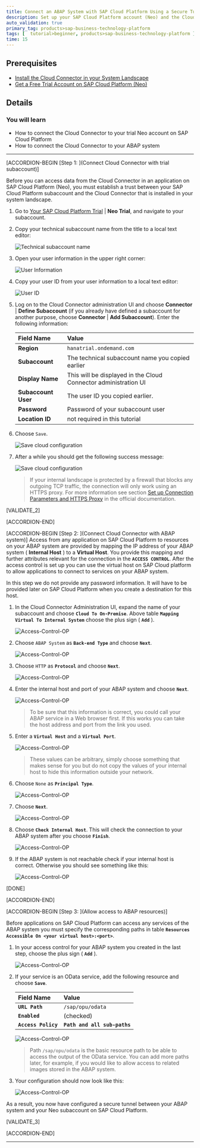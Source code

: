 ```yaml
---
title: Connect an ABAP System with SAP Cloud Platform Using a Secure Tunnel (Neo)
description: Set up your SAP Cloud Platform account (Neo) and the Cloud Connector to establish a secure tunnel between SAP Cloud Platform and the Application Server ABAP in your system landscape.
auto_validation: true
primary_tag: products>sap-business-technology-platform
tags: [  tutorial>beginner, products>sap-business-technology-platform ]
time: 15
---
```


## Prerequisites  
  - [Install the Cloud Connector in your System Landscape](cp-connectivity-install-cloud-connector)
  - [Get a Free Trial Account on SAP Cloud Platform (Neo)](hcp-create-trial-account)

## Details
### You will learn  
- How to connect the Cloud Connector to your trial Neo account on SAP Cloud Platform
- How to connect the Cloud Connector to your ABAP system

---

[ACCORDION-BEGIN [Step 1: ](Connect Cloud Connector with trial subaccount)]

Before you can access data from the Cloud Connector in an application on SAP Cloud Platform (Neo), you must establish a trust between your SAP Cloud Platform subaccount and the Cloud Connector that is installed in your system landscape.

1. Go to [Your SAP Cloud Platform Trial](https://account.hanatrial.ondemand.com/cockpit) | **Neo Trial**, and navigate to your subaccount.

1. Copy your technical subaccount name from the title to a local text editor:

    ![Technical subaccount name](step-01-Find-Trial-ID-001.png)

1. Open your user information in the upper right corner:

    ![User Information](step-01-Find-Trial-ID-002.png)

2. Copy your user ID from your user information to a local text editor:

    ![User ID](step-01-Find-Trial-ID-003.png)

1. Log on to the Cloud Connector administration UI and choose **Connector** | **Define Subaccount** (if you already have defined a subaccount for another purpose, choose **Connector** | **Add Subaccount**). Enter the following information:

    |  Field Name            | Value                                                                   |
    |:-----------------------|:------------------------------------------------------------------------|
    |  **Region**            | `hanatrial.ondemand.com`                                                |
    |  **Subaccount**        | The technical subaccount name you copied earlier                        |
    |  **Display Name**      | This will be displayed in the Cloud Connector administration UI         |
    |  **Subaccount User**   | The user ID you copied earlier.                                         |
    |  **Password**          | Password of your subaccount user                                        |
    |  **Location ID**       | not required in this tutorial                                           |

1. Choose `Save`.

    ![Save cloud configuration](step-01-Configure-Cloud-001.png)

1. After a while you should get the following success message:

    ![Save cloud configuration](step-01-Configure-Cloud-002.png)
    > If your internal landscape is protected by a firewall that blocks any outgoing TCP traffic, the connection will only work using an HTTPS proxy. For more information see section [Set up Connection Parameters and HTTPS Proxy](https://help.sap.com/viewer/cca91383641e40ffbe03bdc78f00f681/Cloud/en-US/db9170a7d97610148537d5a84bf79ba2.html#loiodb9170a7d97610148537d5a84bf79ba2__configure_proxy) in the official documentation.

[VALIDATE_2]

[ACCORDION-END]


[ACCORDION-BEGIN [Step 2: ](Connect Cloud Connector with ABAP system)]
Access from any application on SAP Cloud Platform to resources on your ABAP system are provided by mapping the IP address of your ABAP system ( **Internal Host** ) to a **Virtual Host**. You provide this mapping and further attributes relevant for the connection in the **`ACCESS CONTROL`**. After the access control is set up you can use the virtual host on SAP Cloud platform to allow applications to connect to services on your ABAP system.

In this step we do not provide any password information. It will have to be provided later on SAP Cloud Platform when you create a destination for this host.

1. In the Cloud Connector Administration UI, expand the name of your subaccount and choose **`Cloud To On-Premise`**. Above table **`Mapping Virtual To Internal System`** choose the plus sign ( **`Add`** ).

    ![Access-Control-OP](step-03-Configure-OP-Connection-001.png)

1. Choose `ABAP System` as **`Back-end Type`** and choose **`Next`**.

    ![Access-Control-OP](step-03-Configure-OP-Connection-002.png)

1. Choose `HTTP` as **`Protocol`** and choose **`Next`**.

    ![Access-Control-OP](step-03-Configure-OP-Connection-003.png)

1. Enter the internal host and port of your ABAP system and choose **`Next`**.

    ![Access-Control-OP](step-03-Configure-OP-Connection-004.png)
    > To be sure that this information is correct, you could call your ABAP service in a Web browser first. If this works you can take the host address and port from the link you used.

1. Enter a **`Virtual Host`** and a **`Virtual Port`**.

    ![Access-Control-OP](step-03-Configure-OP-Connection-005.png)

    >These values can be arbitrary, simply choose something that makes sense for you but do not copy the     values of your internal host to hide this information outside your network.


1. Choose `None` as **`Principal Type`**.

    ![Access-Control-OP](step-03-Configure-OP-Connection-006.png)

1. Choose **`Next`**.

    ![Access-Control-OP](step-03-Configure-OP-Connection-007.png)

1. Choose **`Check Internal Host`**. This will check the connection to your ABAP system after you choose **`Finish`**.

    ![Access-Control-OP](step-03-Configure-OP-Connection-008.png)

1. If the ABAP system is not reachable check if your internal host is correct. Otherwise you should see something like this:

    ![Access-Control-OP](step-03-Configure-OP-Connection-009.png)

[DONE]

[ACCORDION-END]

[ACCORDION-BEGIN [Step 3: ](Allow access to ABAP resources)]

Before applications on SAP Cloud Platform can access any services of the ABAP system you must specify the corresponding paths in table **`Resources Accessible On <your virtual host>:<port>`**.

1. In your access control for your ABAP system you created in the last step, choose the plus sign ( **`Add`** ).

    ![Access-Control-OP](step-03-Configure-OP-Connection-010.png)

1. If your service is an OData service, add the following resource and choose **`Save`**.

    | Field Name                     | Value                              |
    |:-------------------------------|:-----------------------------------|
    | **`URL Path`**                 | `/sap/opu/odata`                   |
    | **`Enabled`**                  | (checked)                          |
    | **`Access Policy`**            | **`Path and all sub-paths`**       |

    ![Access-Control-OP](step-03-Configure-OP-Connection-011.png)
    > Path `/sap/opu/odata` is the basic resource path to be able to access the output of the OData service. You can add more paths later, for example, if you would like to allow access to related images stored in the ABAP system.

1. Your configuration should now look like this:

    ![Access-Control-OP](step-03-Configure-OP-Connection-012.png)

As a result, you now have configured a secure tunnel between your ABAP system and your Neo subaccount on SAP Cloud Platform.  

[VALIDATE_3]

[ACCORDION-END]




---
